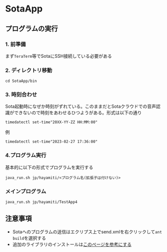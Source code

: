 # SotaApp

## プログラムの実行
### 1. 前準備
まず`TeraTerm`等でSotaにSSH接続している必要がある
### 2. ディレクトリ移動
```
cd SotaApp/bin
```
### 3. 時刻合わせ
Sota起動時になぜか時刻がずれている。このままだとSotaクラウドでの音声認識ができないので時刻をあわせるひつようがある。形式は以下の通り
```
timedatectl set-time"20XX-YY-ZZ HH:MM:00"
```
例
```
timedatectl set-time"2023-02-27 17:36:00"
```
### 4.プログラム実行
基本的に以下の形式でプログラムを実行する
```
java_run.sh jp/hayamiti/<プログラム名(拡張子は付けない)>
```

### メインプログラム
```
java_run.sh jp/hayamiti/TestApp4
```

## 注意事項
* Sotaへのプログラムの送信はエクリプス上でsend.xmlを右クリックして`ant build`を選択する
* 追加のライブラリのインストールは[このページを参考にする](https://www.mlab.im.dendai.ac.jp/~yamada/java/ext/)